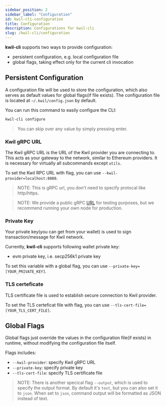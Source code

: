 ```yaml
---
sidebar_position: 2
sidebar_label: "Configuration"
id: kwil-cli-configuration
title: Configuration
description: Configurations for kwil-cli
slug: /kwil-cli/configuration
---
```


**kwil-cli** supports two ways to provide configuration:
- persistent configuration, e.g. local configuration file
- global flags, taking effect only for the current cli invocation

## Persistent Configuration 

A configuration file will be used to store the configuration, which also serves
as default values for global flags(if file exists). The configuration file is located at `~/.kwil/config.json` by default.

You can run this command to easily configure the CLI:

```sh
kwil-cli configure
```

> You can skip over any value by simply pressing enter.

### Kwil gRPC URL

The Kwil gRPC URL is the URL of the Kwil provider you are connecting to.  This acts as your gateway to the network, similar to Ethereum providers.  It is necessary for virtually all subcommands except `utils`.   

To set the Kwil RPC URL with flag, you can use `--kwil-provider=localhost:8080`.

> NOTE: This is gRPC url, you don't need to specify protocal like http/https.

> NOTE: We provide a public gRPC [URL](grpc.kwil.com:80) for testing purposes, but we recommend running your own node for production.

### Private Key

Your private key(you can get from your wallet) is used to sign transaction/message for Kwil network.

Currently, **kwil-cli** supports following wallet private key:
- evm private key, i.e. secp256k1 private key

To set this variable with a global flag, you can use `--private-key=[YOUR_PRIVATE_KEY]`.

### TLS certeficate

TLS certificate file is used to establish secure connection to Kwil provider.

To set the TLS certeficat file with flag, you can use `--tls-cert-file=[YOUR_TLS_CERT_FILE]`.


## Global Flags

Global flags just override the values in the configuration file(if exists) in runtime, without modifying the configuration file itself.

Flags includes:
- `--kwil-provider`: specify Kwil gRPC URL
- `--private-key`: specify private key
- `--tls-cert-file`: specify TLS certificate file


> NOTE: There is another specical flag `--output`, which is used to specify the output format. By default it's `text`, but you can also set it to `json`.  When set to `json`, command output will be formatted as JSON instead of text.